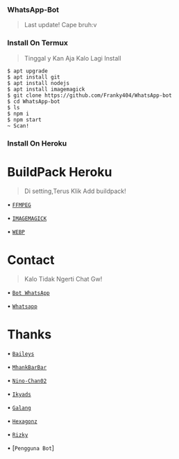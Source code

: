 ### WhatsApp-Bot
>Last update!
Cape bruh:v

### Install On Termux
>Tinggal y Kan Aja
Kalo Lagi Install
```
$ apt upgrade
$ apt install git
$ apt install nodejs
$ apt install imagemagick
$ git clone https://github.com/Franky404/WhatsApp-bot
$ cd WhatsApp-bot
$ ls
$ npm i
$ npm start
~ Scan!
```
### Install On Heroku

# BuildPack Heroku
>Di setting,Terus Klik Add buildpack!

• [`FFMPEG`](https://github.com/jonathanong/heroku-buildpack-ffmpeg-latest.git)

• [`IMAGEMAGICK`](https://github.com/DuckyTeam/heroku-buildpack-imagemagick.git)

• [`WEBP`](https://github.com/clhuang/heroku-buildpack-webp-binaries)

# Contact
>Kalo Tidak Ngerti Chat Gw!

• [`Bot WhatsApp`](https://wa.me/14453006449?text=/help)

• [`Whatsapp`](https://wa.me/6283183586629?text=halo+bang)

 
# Thanks

• [`Baileys`](https://github.com/adiwajshing/baileys)

• [`MhankBarBar`](https://github.com/MhankBarBar)

• [`Nino-Chan02`](https://github.com/nino-chan02)

• [`Ikyads`](https://github.com/rizkiadiasa)

• [`Galang`](https://github.com/zobin33)

• [`Hexagonz`](https://github.com/Hexagonz)

• [`Rizky`](https://github.com/Rizky878)

• [`Pengguna Bot`]
